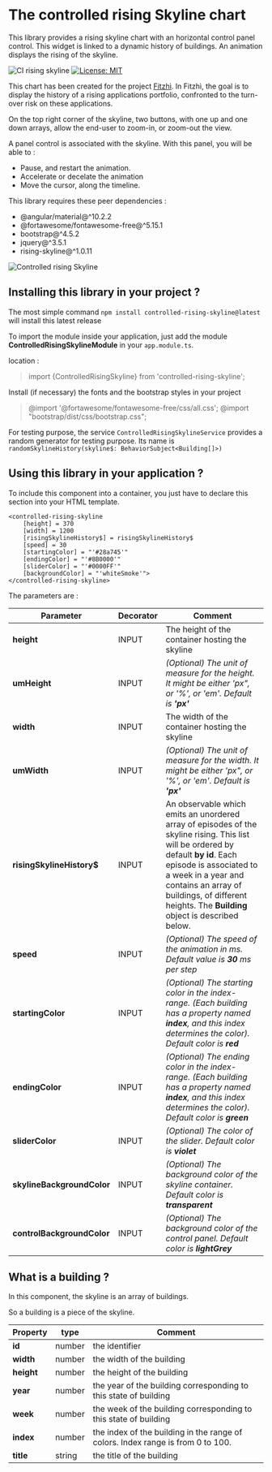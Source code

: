# The controlled rising Skyline chart

This library provides a rising skyline chart with an horizontal control panel control. This widget is linked to a dynamic history of buildings.
An animation displays the rising of the skyline.

![CI rising skyline](https://github.com/frvidal/workspace-skyline/workflows/CI%20controlled%20rising%20skyline/badge.svg)
[![License: MIT](https://img.shields.io/badge/License-MIT-yellow.svg)](https://opensource.org/licenses/MIT)


This chart has been created for the project [Fitzhì](http://www.fitzhi.com). 
In Fitzhì, the goal is to display the history of a rising applications portfolio, confronted to the turn-over risk on these applications.

On the top right corner of the skyline, two buttons, with one up and one down arrays, allow the end-user to zoom-in, or zoom-out the view. 

A panel control is associated with the skyline. With this panel, you will be able to :

* Pause, and restart the animation.
* Accelerate or decelate the animation
* Move the cursor, along the timeline.

This library requires these peer dependencies :

* @angular/material@^10.2.2
* @fortawesome/fontawesome-free@^5.15.1
* bootstrap@^4.5.2
* jquery@^3.5.1
* rising-skyline@^1.0.11

![Controlled rising Skyline](https://frvidal.github.io/workspace-skyline/projects/controlled-rising-skyline/img/controlled-rising-skyline.gif)


## Installing this library in your project ?

The most simple command `npm install controlled-rising-skyline@latest` will install this latest release

To import the module inside your application, just add the module **ControlledRisingSkylineModule** in your `app.module.ts`.

location :
> import {ControlledRisingSkyline} from 'controlled-rising-skyline';

Install (if necessary) the fonts and the bootstrap styles in your project
> @import '@fortawesome/fontawesome-free/css/all.css';
> @import "bootstrap/dist/css/bootstrap.css";

For testing purpose, the service `ControlledRisingSkylineService` provides a random generator for testing purpose.
Its name is `randomSkylineHistory(skyline$: BehaviorSubject<Building[]>)` 

## Using this library in your application ?

To include this component into a container, you just have to declare this section into your HTML template.

```
<controlled-rising-skyline
    [height] = 370
    [width] = 1200
    [risingSkylineHistory$] = risingSkylineHistory$
    [speed] = 30
    [startingColor] = "'#28a745'"
    [endingColor] = "'#8B0000'"
    [sliderColor] = "'#0000FF'"
    [backgroundColor] = "'whiteSmoke'">
</controlled-rising-skyline>
```

The parameters are :

Parameter | Decorator | Comment
------------ | ------------- | -------------
**height** | INPUT | The height of the container hosting the skyline
**umHeight** | INPUT | _(Optional) The unit of measure for the height. It might be either 'px", or '%', or 'em'. Default is **'px'**_
**width** | INPUT | The width of the container hosting the skyline
**umWidth** | INPUT | _(Optional) The unit of measure for the width. It might be either 'px", or '%', or 'em'. Default is **'px'**_
**risingSkylineHistory$** | INPUT | An observable which emits an unordered array of episodes of the skyline rising. This list will be ordered by default **by id**. Each episode is associated to a week in a year and contains an array of buildings, of different heights. The **Building** object is described below.
**speed** | INPUT | _(Optional) The speed of the animation in ms. Default value is **30** ms per step_
**startingColor** | INPUT | _(Optional) The starting color in the index-range. (Each building has a property named **index**, and this index determines the color). Default color is **red**_
**endingColor** | INPUT | _(Optional) The ending color in the index-range. (Each building has a property named **index**, and this index determines the color). Default color is **green**_
**sliderColor** | INPUT | _(Optional) The color of the slider. Default color is **violet**_
**skylineBackgroundColor** | INPUT | _(Optional) The background color of the skyline container. Default color is **transparent**_
**controlBackgroundColor** | INPUT | _(Optional) The background color of the control panel. Default color is **lightGrey**_

## What is a building ?

In this component, the skyline is an array of buildings.

So a building is a piece of the skyline. 

Property | type | Comment
------------ | ------------- | -------------
**id** | number | the identifier
**width** | number | the width of the building
**height** | number | the height of the building
**year** | number | the year of the building corresponding to this state of building 
**week** | number | the week of the building corresponding to this state of building
**index** | number | the index of the building in the range of colors. Index range is from 0 to 100.
**title** | string | the title of the building
